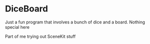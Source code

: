 # DiceBoard
Just a fun program that involves a bunch of dice and a board. Nothing special here

Part of me trying out SceneKit stuff
